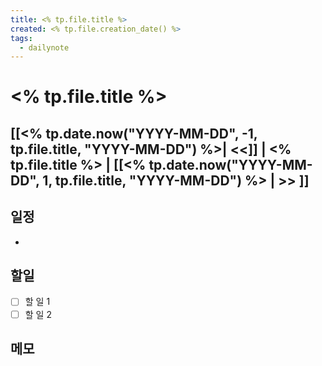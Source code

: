 ```yaml
---
title: <% tp.file.title %>
created: <% tp.file.creation_date() %>
tags:
  - dailynote
---
```

# <% tp.file.title %>
## [[<% tp.date.now("YYYY-MM-DD", -1, tp.file.title, "YYYY-MM-DD") %>| <<]] | <% tp.file.title %> | [[<% tp.date.now("YYYY-MM-DD", 1, tp.file.title, "YYYY-MM-DD") %> | >> ]]

## 일정
- 

## 할일
- [ ] 할 일 1
- [ ] 할 일 2

## 메모

